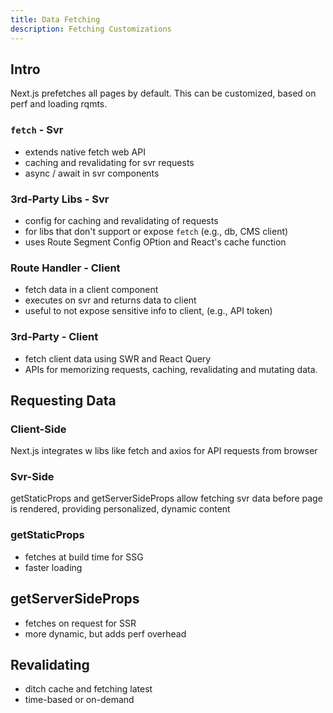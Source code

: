 ```yaml
---
title: Data Fetching
description: Fetching Customizations
---
```


## Intro

Next.js prefetches all pages by default. This can be customized, based on perf and loading rqmts.

### `fetch` - Svr

- extends native fetch web API 
- caching and revalidating for svr requests
- async / await in svr components

### 3rd-Party Libs - Svr

- config for caching and revalidating of requests
- for libs that don't support or expose `fetch` (e.g., db, CMS client)
- uses Route Segment Config OPtion and React's cache function

### Route Handler - Client

- fetch data in a client component
- executes on svr and returns data to client
- useful to not expose sensitive info to client, (e.g., API token)

### 3rd-Party - Client

- fetch client data using SWR and React Query
- APIs for memorizing requests, caching, revalidating and mutating data.

## Requesting Data

### Client-Side

Next.js integrates w libs like fetch and axios for API requests from browser

### Svr-Side

getStaticProps and getServerSideProps allow fetching svr data before page is rendered, providing personalized, dynamic content

### getStaticProps

- fetches at build time for SSG
- faster loading

## getServerSideProps

- fetches on request for SSR
- more dynamic, but adds perf overhead

## Revalidating

- ditch cache and fetching latest
- time-based or on-demand
